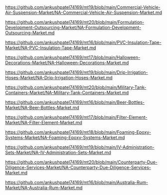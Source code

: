 <p><a href="https://github.com/ankushpatel74169/mt19/blob/main/Commercial-Vehicle-Air-Suspension-Market/NA-Commercial-Vehicle-Air-Suspension-Market.md">https://github.com/ankushpatel74169/mt19/blob/main/Commercial-Vehicle-Air-Suspension-Market/NA-Commercial-Vehicle-Air-Suspension-Market.md</a></p><p><a href="https://github.com/ankushpatel74169/mt20/blob/main/Formulation-Development-Outsourcing-Market/NA-Formulation-Development-Outsourcing-Market.md">https://github.com/ankushpatel74169/mt20/blob/main/Formulation-Development-Outsourcing-Market/NA-Formulation-Development-Outsourcing-Market.md</a></p><p><a href="https://github.com/ankushpatel74169/mt16/blob/main/PVC-Insulation-Tape-Market/NA-PVC-Insulation-Tape-Market.md">https://github.com/ankushpatel74169/mt16/blob/main/PVC-Insulation-Tape-Market/NA-PVC-Insulation-Tape-Market.md</a></p><p><a href="https://github.com/ankushpatel74169/mt17/blob/main/Halloween-Decorations-Market/NA-Halloween-Decorations-Market.md">https://github.com/ankushpatel74169/mt17/blob/main/Halloween-Decorations-Market/NA-Halloween-Decorations-Market.md</a></p><p><a href="https://github.com/ankushpatel74169/mt19/blob/main/Drip-Irrigation-Hoses-Market/NA-Drip-Irrigation-Hoses-Market.md">https://github.com/ankushpatel74169/mt19/blob/main/Drip-Irrigation-Hoses-Market/NA-Drip-Irrigation-Hoses-Market.md</a></p><p><a href="https://github.com/ankushpatel74169/mt20/blob/main/Military-Tank-Containers-Market/NA-Military-Tank-Containers-Market.md">https://github.com/ankushpatel74169/mt20/blob/main/Military-Tank-Containers-Market/NA-Military-Tank-Containers-Market.md</a></p><p><a href="https://github.com/ankushpatel74169/mt16/blob/main/Beer-Bottles-Market/NA-Beer-Bottles-Market.md">https://github.com/ankushpatel74169/mt16/blob/main/Beer-Bottles-Market/NA-Beer-Bottles-Market.md</a></p><p><a href="https://github.com/ankushpatel74169/mt17/blob/main/Filter-Element-Market/NA-Filter-Element-Market.md">https://github.com/ankushpatel74169/mt17/blob/main/Filter-Element-Market/NA-Filter-Element-Market.md</a></p><p><a href="https://github.com/ankushpatel74169/mt18/blob/main/Foaming-Epoxy-Systems-Market/NA-Foaming-Epoxy-Systems-Market.md">https://github.com/ankushpatel74169/mt18/blob/main/Foaming-Epoxy-Systems-Market/NA-Foaming-Epoxy-Systems-Market.md</a></p><p><a href="https://github.com/ankushpatel74169/mt19/blob/main/IV-Administration-Sets-Market/NA-IV-Administration-Sets-Market.md">https://github.com/ankushpatel74169/mt19/blob/main/IV-Administration-Sets-Market/NA-IV-Administration-Sets-Market.md</a></p><p><a href="https://github.com/ankushpatel74169/mt20/blob/main/Counterparty-Due-Diligence-Services-Market/NA-Counterparty-Due-Diligence-Services-Market.md">https://github.com/ankushpatel74169/mt20/blob/main/Counterparty-Due-Diligence-Services-Market/NA-Counterparty-Due-Diligence-Services-Market.md</a></p><p><a href="https://github.com/ankushpatel74169/mt16/blob/main/Australia-Rum-Market/NA-Australia-Rum-Market.md">https://github.com/ankushpatel74169/mt16/blob/main/Australia-Rum-Market/NA-Australia-Rum-Market.md</a></p>
